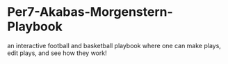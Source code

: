 Per7-Akabas-Morgenstern-Playbook
================================

an interactive football and basketball playbook where one can make plays, edit plays, and see how they work!
